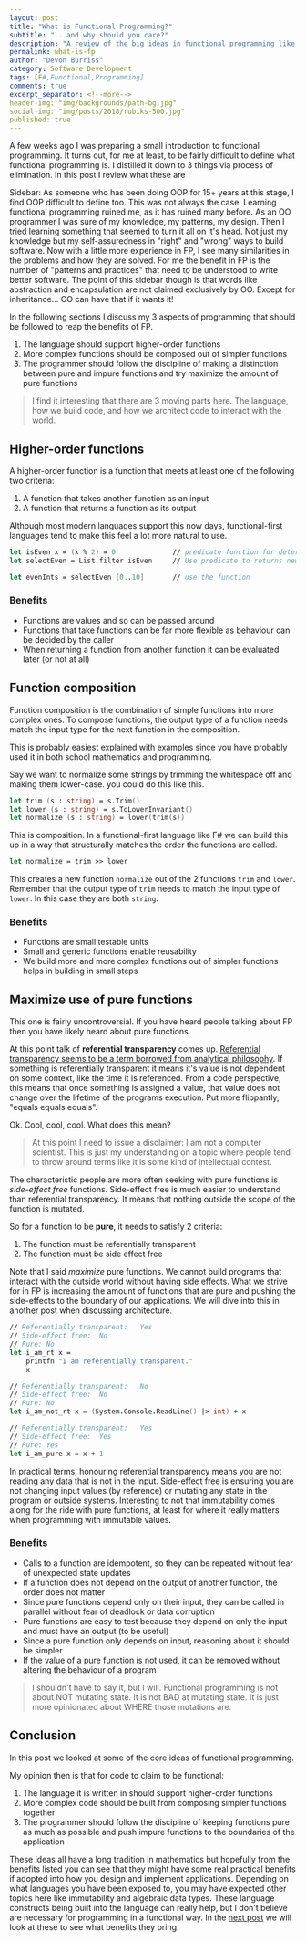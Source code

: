 ```yaml
---
layout: post
title: "What is Functional Programming?"
subtitle: "...and why should you care?"
description: "A review of the big ideas in functional programming like pure functions, higher-order functions, and composition. This will form the baseline for future posts on designing and structuring a functional codebase."
permalink: what-is-fp
author: "Devon Burriss"
category: Software Development
tags: [F#,Functional,Programming]
comments: true
excerpt_separator: <!--more-->
header-img: "img/backgrounds/path-bg.jpg"
social-img: "img/posts/2018/rubiks-500.jpg"
published: true
---
```


A few weeks ago I was preparing a small introduction to functional programming. It turns out, for me at least, to be fairly difficult to define what functional programming is. I distilled it down to 3 things via process of elimination. In this post I review what these are 
<!--more-->

Sidebar: As someone who has been doing OOP for 15+ years at this stage, I find OOP difficult to define too. This was not always the case. Learning functional programming ruined me, as it has ruined many before. As an OO programmer I was sure of my knowledge, my patterns, my design. Then I tried learning something that seemed to turn it all on it's head. Not just my knowledge but my self-assuredness in "right" and "wrong" ways to build software. Now with a little more experience in FP, I see many similarities in the problems and how they are solved. For me the benefit in FP is the number of "patterns and practices" that need to be understood to write better software. The point of this sidebar though is that words like abstraction and encapsulation are not claimed exclusively by OO. Except for inheritance... OO can have that if it wants it!

In the following sections I discuss my 3 aspects of programming that should be followed to reap the benefits of FP. 

1. The language should support higher-order functions
2. More complex functions should be composed out of simpler functions
3. The programmer should follow the discipline of making a distinction between pure and impure functions and try maximize the amount of pure functions

> I find it interesting that there are 3 moving parts here. The language, how we build code, and how we architect code to interact with the world.

## Higher-order functions

A higher-order function is a function that meets at least one of the following two criteria:

1. A function that takes another function as an input
2. A function that returns a function as its output

Although most modern languages support this now days, functional-first languages tend to make this feel a lot more natural to use.

```fsharp
let isEven x = (x % 2) = 0              // predicate function for determining an even number
let selectEven = List.filter isEven     // Use predicate to returns new function of that selects even numbers

let evenInts = selectEven [0..10]       // use the function
```

### Benefits

- Functions are values and so can be passed around
- Functions that take functions can be far more flexible as behaviour can be decided by the caller
- When returning a function from another function it can be evaluated later (or not at all)

## Function composition

Function composition is the combination of simple functions into more complex ones. To compose functions, the output type of a function needs match the input type for the next function in the composition.

This is probably easiest explained with examples since you have probably used it in both school mathematics and programming.

Say we want to normalize some strings by trimming the whitespace off and making them lower-case. you could do this like this.

```fsharp
let trim (s : string) = s.Trim()
let lower (s : string) = s.ToLowerInvariant()
let normalize (s : string) = lower(trim(s))
```

This is composition. In a functional-first language like F# we can build this up in a way that structurally matches the order the functions are called.

```fsharp
let normalize = trim >> lower
```

This creates a new function `normalize` out of the 2 functions `trim` and `lower`. Remember that the output type of `trim` needs to match the input type of `lower`. In this case they are both `string`.

### Benefits

- Functions are small testable units
- Small and generic functions enable reusability
- We build more and more complex functions out of simpler functions helps in building in small steps

## Maximize use of pure functions

This one is fairly uncontroversial. If you have heard people talking about FP then you have likely heard about pure functions. 

At this point talk of **referential transparency** comes up. [Referential transparency seems to be a term borrowed from analytical philosophy](https://stackoverflow.com/a/9859966/2613363). If something is referentially transparent it means it's value is not dependent on some context, like the time it is referenced. From a code perspective, this means that once something is assigned a value, that value does not change over the lifetime of the programs execution. Put more flippantly, "equals equals equals".

Ok. Cool, cool, cool. What does this mean? 

> At this point I need to issue a disclaimer: I am not a computer scientist. This is just my understanding on a topic where people tend to throw around terms like it is some kind of intellectual contest.

The characteristic people are more often seeking with pure functions is *side-effect free* functions. Side-effect free is much easier to understand than referential transparency. It means that nothing outside the scope of the function is mutated.

So for a function to be **pure**, it needs to satisfy 2 criteria:

1. The function must be referentially transparent
2. The function must be side effect free

Note that I said *maximize* pure functions. We cannot build programs that interact with the outside world without having side effects. What we strive for in FP is increasing the amount of functions that are pure and pushing the side-effects to the boundary of our applications. We will dive into this in another post when discussing architecture.

```fsharp
// Referentially transparent:   Yes
// Side-effect free:  No
// Pure: No
let i_am_rt x =
    printfn "I am referentially transparent."
    x

// Referentially transparent:   No
// Side-effect free:  No
// Pure: No
let i_am_not_rt x = (System.Console.ReadLine() |> int) + x

// Referentially transparent:   Yes
// Side-effect free:  Yes
// Pure: Yes
let i_am_pure x = x + 1
```

In practical terms, honouring referential transparency means you are not reading any data that is not in the input. Side-effect free is ensuring you are not changing input values (by reference) or mutating any state in the program or outside systems.
Interesting to not that immutability comes along for the ride with pure functions, at least for where it really matters when programming with immutable values.

### Benefits

- Calls to a function are idempotent, so they can be repeated without fear of unexpected state updates
- If a function does not depend on the output of another function, the order does not matter
- Since pure functions depend only on their input, they can be called in parallel without fear of deadlock or data corruption
- Pure functions are easy to test because they depend on only the input and must have an output (to be useful)
- Since a pure function only depends on input, reasoning about it should be simpler
- If the value of a pure function is not used, it can be removed without altering the behaviour of a program

> I shouldn't have to say it, but I will. Functional programming is not about NOT mutating state. It is not BAD at mutating state. It is just more opinionated about WHERE those mutations are.

## Conclusion

 In this post we looked at some of the core ideas of functional programming. 
 
 My opinion then is that for code to claim to be functional:  

 1. The language it is written in should support higher-order functions
 2. More complex code should be built from composing simpler functions together
 3. The programmer should follow the discipline of keeping functions pure as much as possible and push impure functions to the boundaries of the application

 These ideas all have a long tradition in mathematics but hopefully from the benefits listed you can see that they might have some real practical benefits if adopted into how you design and implement applications. Depending on what languages you have been exposed to, you may have expected other topics here like immutability and algebraic data types. These language constructs being built into the language can really help, but I don't believe are necessary for programming in a functional way. In the [next post](/useful-fp-language-features) we will look at these to see what benefits they bring.